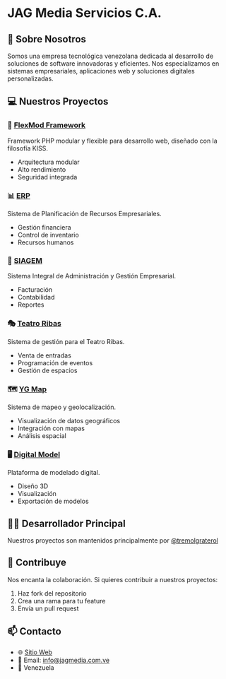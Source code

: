 # JAG Media Servicios C.A.

## 🚀 Sobre Nosotros

Somos una empresa tecnológica venezolana dedicada al desarrollo de soluciones de software innovadoras y eficientes. Nos especializamos en sistemas empresariales, aplicaciones web y soluciones digitales personalizadas.

## 💻 Nuestros Proyectos

### 🔧 [FlexMod Framework](https://github.com/JAG-MEDIA-SERVICIOS-C-A/flexmod)
Framework PHP modular y flexible para desarrollo web, diseñado con la filosofía KISS.
- Arquitectura modular
- Alto rendimiento
- Seguridad integrada

### 📊 [ERP](https://github.com/tremolgraterol)
Sistema de Planificación de Recursos Empresariales.
- Gestión financiera
- Control de inventario
- Recursos humanos

### 🏢 [SIAGEM](https://github.com/tremolgraterol)
Sistema Integral de Administración y Gestión Empresarial.
- Facturación
- Contabilidad
- Reportes

### 🎭 [Teatro Ribas](https://github.com/tremolgraterol)
Sistema de gestión para el Teatro Ribas.
- Venta de entradas
- Programación de eventos
- Gestión de espacios

### 🗺️ [YG Map](https://github.com/tremolgraterol)
Sistema de mapeo y geolocalización.
- Visualización de datos geográficos
- Integración con mapas
- Análisis espacial

### 🖥️ [Digital Model](https://github.com/tremolgraterol)
Plataforma de modelado digital.
- Diseño 3D
- Visualización
- Exportación de modelos

## 👨‍💻 Desarrollador Principal

Nuestros proyectos son mantenidos principalmente por [@tremolgraterol](https://github.com/tremolgraterol)

## 🤝 Contribuye

Nos encanta la colaboración. Si quieres contribuir a nuestros proyectos:

1. Haz fork del repositorio
2. Crea una rama para tu feature
3. Envía un pull request

## 📫 Contacto

- 🌐 [Sitio Web](https://jagmedia.com.ve)
- 📧 Email: info@jagmedia.com.ve
- 📍 Venezuela
